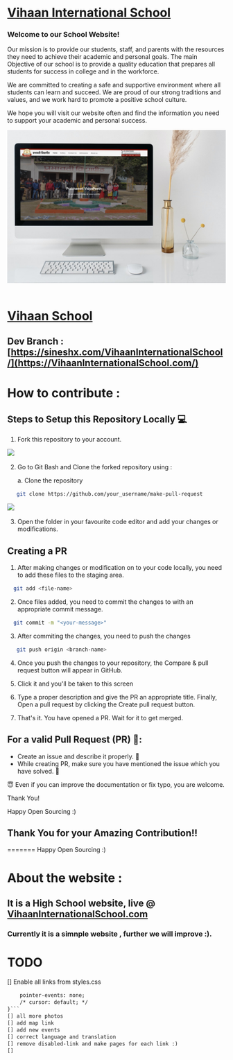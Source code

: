 # [Vihaan International School](https://VihaanInternationalSchool.com/)


### Welcome to our School Website!

Our mission is to provide our students, staff, and parents with the resources they need to achieve their academic and personal goals.
The main Objective of our school is to provide a quality education that prepares all students for success in college and in the workforce.

We are committed to creating a safe and supportive environment where all students can learn and succeed.
We are proud of our strong traditions and values, and we work hard to promote a positive school culture.

We hope you will visit our website often and find the information you need to support your academic and personal success.


<div align="center">
    <img alt="Desktop" title="#Desktop" src="./images/preview.jpg" width="680px" />
</div>

<br />

# [Vihaan School](https://VihaanInternationalSchool.com/)


## Dev Branch : [https://sineshx.com/VihaanInternationalSchool/](https://VihaanInternationalSchool.com/) 

# How to contribute : 


## Steps to Setup this Repository Locally 💻

  1. Fork this repository to your account.

![](assets/img_fork_1.png)

  2. Go to Git Bash and Clone the forked repository using :
       
       a. Clone the repository
```bash
   git clone https://github.com/your_username/make-pull-request
```
![](assets/clone_2.png)

 3. Open the folder in your favourite code editor and add your changes or modifications.
 
## Creating a PR 
 
 1. After making changes or modification on to your code locally, you need to add these files to the staging area.
```bash
  git add <file-name>
```
 2. Once files added, you need to commit the changes to with an appropriate commit message.
```bash
  git commit -m "<your-message>"
```
 3. After commiting the changes, you need to push the changes
```bash
   git push origin <branch-name>
```
 4. Once you push the changes to your repository, the Compare & pull request button will appear in GitHub.

 5. Click it and you'll be taken to this screen

 6. Type a proper description and give the PR an appropriate title. Finally, Open a pull request by clicking the Create pull request button.

 7. That's it. You have opened a PR. Wait for it to get merged.

## For a valid Pull Request (PR) 🚀:
 - Create an issue and describe it properly. 🧭 
 - While creating PR, make sure you have mentioned the issue which you have solved. 📝 

😇  Even if you can improve the documentation or fix typo, you are welcome.

Thank You!

Happy Open Sourcing :)

## Thank You for your Amazing Contribution!!
=======
Happy Open Sourcing :)


# About the website :
## It is a High School website, live @ [VihaanInternationalSchool.com](https://VihaanInternationalSchool.com/)
### Currently it is a simnple website , further we will improve :).


# TODO
[] Enable all links from styles.css
```a{
    pointer-events: none;
    /* cursor: default; */
}```
[] all more photos 
[] add map link
[] add new events 
[] correct language and translation 
[] remove disabled-link and make pages for each link :) 
[]
